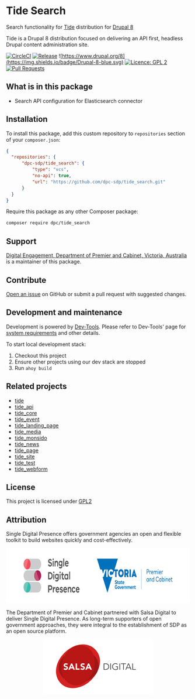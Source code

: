 # Tide Search
Search functionality for [Tide](https://github.com/dpc-sdp/tide) distribution for [Drupal 8](https://github.com/dpc-sdp)

Tide is a Drupal 8 distribution focused on delivering an API first, headless Drupal content administration site.

[![CircleCI](https://circleci.com/gh/dpc-sdp/tide_search.svg?style=shield&circle-token=2a0e49166724ac193636fba5b458024e00342dce)](https://circleci.com/gh/dpc-sdp/tide_search)
[![Release](https://img.shields.io/github/release/dpc-sdp/tide_search.svg)](https://github.com/dpc-sdp/tide_search/releases/latest)
![https://www.drupal.org/8](https://img.shields.io/badge/Drupal-8-blue.svg)
[![Licence: GPL 2](https://img.shields.io/badge/licence-GPL2-blue.svg)](https://github.com/dpc-sdp/tide_search/blob/master/LICENSE.txt)
[![Pull Requests](https://img.shields.io/github/issues-pr/dpc-sdp/tide_page.svg)](https://github.com/dpc-sdp/tide_search/pulls)

## What is in this package
- Search API configuration for Elasticsearch connector

## Installation
To install this package, add this custom repository to `repositories` section of
your `composer.json`:

```json
{
  "repositories": {
      "dpc-sdp/tide_search": {
          "type": "vcs",
          "no-api": true,
          "url": "https://github.com/dpc-sdp/tide_search.git"
      }
  }
}
```

Require this package as any other Composer package:
```bash
composer require dpc/tide_search
```

## Support
[Digital Engagement, Department of Premier and Cabinet, Victoria, Australia](https://github.com/dpc-sdp)
is a maintainer of this package.

## Contribute
[Open an issue](https://github.com/dpc-sdp) on GitHub or submit a pull request with suggested changes.

## Development and maintenance
Development is powered by [Dev-Tools](https://github.com/dpc-sdp/dev-tools). Please refer to Dev-Tools'
page for [system requirements](https://github.com/dpc-sdp/dev-tools/#prerequisites) and other details.

To start local development stack:
1. Checkout this project
2. Ensure other projects using our dev stack are stopped
3. Run `ahoy build`

## Related projects
- [tide](https://github.com/dpc-sdp/tide)
- [tide_api](https://github.com/dpc-sdp/tide_api)
- [tide_core](https://github.com/dpc-sdp/tide_core)
- [tide_event](https://github.com/dpc-sdp/tide_event)
- [tide_landing_page](https://github.com/dpc-sdp/tide_landing_page)
- [tide_media](https://github.com/dpc-sdp/tide_media)
- [tide_monsido](https://github.com/dpc-sdp/tide_monsido)
- [tide_news](https://github.com/dpc-sdp/tide_news)
- [tide_page](https://github.com/dpc-sdp/tide_page)
- [tide_site](https://github.com/dpc-sdp/tide_site)
- [tide_test](https://github.com/dpc-sdp/tide_test)
- [tide_webform](https://github.com/dpc-sdp/tide_webform)

## License
This project is licensed under [GPL2](https://github.com/dpc-sdp/tide_search/blob/master/LICENSE.txt)

## Attribution
Single Digital Presence offers government agencies an open and flexible toolkit to build websites quickly and cost-effectively.
<p align="center"><a href="https://www.vic.gov.au/what-single-digital-presence-offers" target="_blank"><img src="docs/SDP_Logo_VicGov_RGB.jpg" alt="SDP logo" height="150"></a></p>

The Department of Premier and Cabinet partnered with Salsa Digital to deliver Single Digital Presence. As long-term supporters of open government approaches, they were integral to the establishment of SDP as an open source platform.
<p align="center"><a href="https://salsadigital.com.au/" target="_blank"><img src="docs/Salsa.png" alt="Salsa logo" height="150"></a></p>
